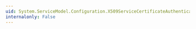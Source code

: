 ```yaml
---
uid: System.ServiceModel.Configuration.X509ServiceCertificateAuthenticationElement
internalonly: False
---
```

